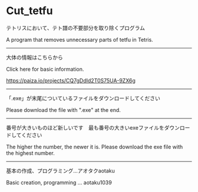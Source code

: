 # Cut_tetfu

テトリスにおいて、テト譜の不要部分を取り除くプログラム

A program that removes unnecessary parts of tetfu in Tetris.

---

大体の情報はこちらから

Click here for basic information.

https://paiza.io/projects/CQ7gDdId2T0S75UA-9ZX6g

---

「.exe」が末尾についているファイルをダウンロードしてください

Please download the file with ".exe" at the end.

---

番号が大きいものほど新しいです　最も番号の大きいexeファイルをダウンロードしてください

The higher the number, the newer it is. Please download the exe file with the highest number.

---

基本の作成、プログラミング...アオタクaotaku

Basic creation, programming ... aotaku1039
